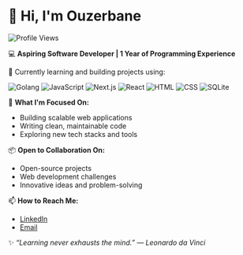 # 👋 Hi, I'm Ouzerbane

![Profile Views](https://komarev.com/ghpvc/?username=Ouzerbane&color=blue)

💻 **Aspiring Software Developer | 1 Year of Programming Experience**

🌱 Currently learning and building projects using:

![Golang](https://img.shields.io/badge/Golang-00ADD8?style=for-the-badge&logo=go&logoColor=white)
![JavaScript](https://img.shields.io/badge/JavaScript-F7DF1E?style=for-the-badge&logo=javascript&logoColor=black)
![Next.js](https://img.shields.io/badge/Next.js-000000?style=for-the-badge&logo=nextdotjs&logoColor=white)
![React](https://img.shields.io/badge/React-61DAFB?style=for-the-badge&logo=react&logoColor=black)
![HTML](https://img.shields.io/badge/HTML-E34F26?style=for-the-badge&logo=html5&logoColor=white)
![CSS](https://img.shields.io/badge/CSS-1572B6?style=for-the-badge&logo=css3&logoColor=white)
![SQLite](https://img.shields.io/badge/SQLite-003B57?style=for-the-badge&logo=sqlite&logoColor=white)

🚀 **What I'm Focused On:**
- Building scalable web applications
- Writing clean, maintainable code
- Exploring new tech stacks and tools

📦 **Open to Collaboration On:**
- Open-source projects
- Web development challenges
- Innovative ideas and problem-solving

📫 **How to Reach Me:**
- [LinkedIn](https://www.linkedin.com/in/youussef-ouzerbane-177344366/)
- [Email](mailto:youussefouzerbane@gmail.com)

✨ _“Learning never exhausts the mind.” — Leonardo da Vinci_
